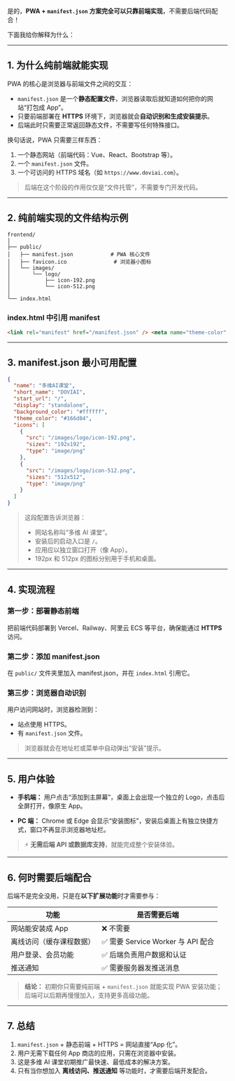 是的，**PWA + `manifest.json` 方案完全可以只靠前端实现**，不需要后端代码配合！

下面我给你解释为什么：

---

## **1. 为什么纯前端就能实现**

PWA 的核心是浏览器与前端文件之间的交互：

- `manifest.json` 是一个**静态配置文件**，浏览器读取后就知道如何把你的网站“打包成 App”。
- 只要前端部署在 **HTTPS** 环境下，浏览器就会**自动识别和生成安装提示**。
- 后端此时只需要正常返回静态文件，不需要写任何特殊接口。

换句话说，PWA 只需要三样东西：

1. 一个静态网站（前端代码：Vue、React、Bootstrap 等）。
2. 一个 `manifest.json` 文件。
3. 一个可访问的 HTTPS 域名（如 `https://www.doviai.com`）。

> 后端在这个阶段的作用仅仅是“文件托管”，不需要专门开发代码。

---

## **2. 纯前端实现的文件结构示例**

```
frontend/
│
├── public/
│   ├── manifest.json            # PWA 核心文件
│   ├── favicon.ico               # 浏览器小图标
│   └── images/
│       └── logo/
│           ├── icon-192.png
│           └── icon-512.png
│
└── index.html
```

### index.html 中引用 manifest

```html
<link rel="manifest" href="/manifest.json" /> <meta name="theme-color" content="#166d84" />
```

---

## **3. manifest.json 最小可用配置**

```json
{
  "name": "多维AI课堂",
  "short_name": "DOVIAI",
  "start_url": "/",
  "display": "standalone",
  "background_color": "#ffffff",
  "theme_color": "#166d84",
  "icons": [
    {
      "src": "/images/logo/icon-192.png",
      "sizes": "192x192",
      "type": "image/png"
    },
    {
      "src": "/images/logo/icon-512.png",
      "sizes": "512x512",
      "type": "image/png"
    }
  ]
}
```

> 这段配置告诉浏览器：
>
> - 网站名称叫“多维 AI 课堂”。
> - 安装后的启动入口是 `/`。
> - 应用应以独立窗口打开（像 App）。
> - 192px 和 512px 的图标分别用于手机和桌面。

---

## **4. 实现流程**

### 第一步：部署静态前端

把前端代码部署到 Vercel、Railway、阿里云 ECS 等平台，确保能通过 **HTTPS** 访问。

### 第二步：添加 manifest.json

在 `public/` 文件夹里加入 manifest.json，并在 `index.html` 引用它。

### 第三步：浏览器自动识别

用户访问网站时，浏览器检测到：

- 站点使用 HTTPS。
- 有 `manifest.json` 文件。

> 浏览器就会在地址栏或菜单中自动弹出“安装”提示。

---

## **5. 用户体验**

- **手机端：**
  用户点击“添加到主屏幕”，桌面上会出现一个独立的 Logo，点击后全屏打开，像原生 App。

- **PC 端：**
  Chrome 或 Edge 会显示“安装图标”，安装后桌面上有独立快捷方式，窗口不再显示浏览器地址栏。

> ⚡ **无需后端 API 或数据库支持**，就能完成整个安装体验。

---

## **6. 何时需要后端配合**

后端不是完全没用，只是在**以下扩展功能**时才需要参与：

| 功能                     | 是否需要后端                       |
| ------------------------ | ---------------------------------- |
| 网站能安装成 App         | ❌ 不需要                          |
| 离线访问（缓存课程数据） | ✅ 需要 Service Worker 与 API 配合 |
| 用户登录、会员功能       | ✅ 后端负责用户数据和认证          |
| 推送通知                 | ✅ 需要服务器发推送消息            |

> **结论：**
> 初期你只需要纯前端 + `manifest.json` 就能实现 PWA 安装功能；
> 后端可以后期再慢慢加入，支持更多高级功能。

---

## **7. 总结**

1. `manifest.json` + 静态前端 + HTTPS = 网站直接“App 化”。
2. 用户无需下载任何 App 商店的应用，只需在浏览器中安装。
3. 这是多维 AI 课堂初期推广最快速、最低成本的解决方案。
4. 只有当你想加入 **离线访问、推送通知** 等功能时，才需要后端开发配合。

